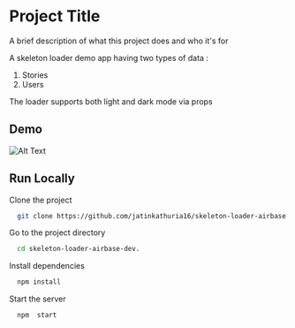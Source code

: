 
# Project Title

A brief description of what this project does and who it's for

A skeleton loader demo app having two types of data :
1) Stories
2) Users

The loader supports both light and dark mode via props



## Demo

![Alt Text](https://media.giphy.com/media/v1.Y2lkPTc5MGI3NjExNzcwdzdsZ2NoMGVmY3lmcDVwMmk4YWxrbXN2NHZlNmhjaGQ5bzE2eCZlcD12MV9pbnRlcm5hbF9naWZfYnlfaWQmY3Q9Zw/AiFPd3ROCAKCIbuF22/giphy.gif)

## Run Locally

Clone the project

```bash
  git clone https://github.com/jatinkathuria16/skeleton-loader-airbase.git
```

Go to the project directory

```bash
  cd skeleton-loader-airbase-dev.
```

Install dependencies

```bash
  npm install
```

Start the server

```bash
  npm  start
```

